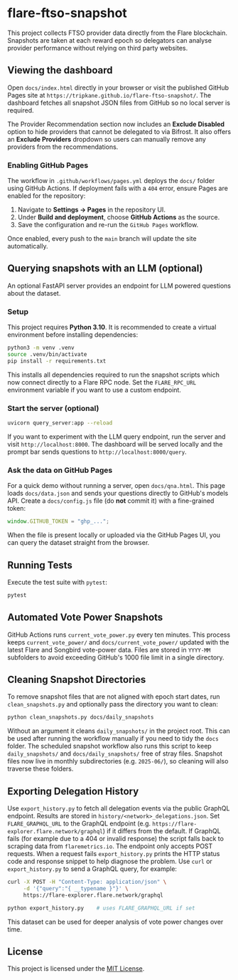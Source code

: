 # flare-ftso-snapshot
This project collects FTSO provider data directly from the Flare blockchain. Snapshots are taken at each reward epoch so delegators can analyse provider performance without relying on third party websites.

## Viewing the dashboard

Open `docs/index.html` directly in your browser or visit the published GitHub
Pages site at `https://tripkane.github.io/flare-ftso-snapshot/`. The dashboard
fetches all snapshot JSON files from GitHub so no local server is required.

The Provider Recommendation section now includes an **Exclude Disabled** option
to hide providers that cannot be delegated to via Bifrost. It also offers an
**Exclude Providers** dropdown so users can manually remove any providers from
the recommendations.

### Enabling GitHub Pages

The workflow in `.github/workflows/pages.yml` deploys the `docs/` folder using
GitHub Actions. If deployment fails with a `404` error, ensure Pages are enabled
for the repository:

1. Navigate to **Settings → Pages** in the repository UI.
2. Under **Build and deployment**, choose **GitHub Actions** as the source.
3. Save the configuration and re-run the `GitHub Pages` workflow.

Once enabled, every push to the `main` branch will update the site automatically.

## Querying snapshots with an LLM (optional)

An optional FastAPI server provides an endpoint for LLM powered questions about
the dataset.

### Setup
This project requires **Python 3.10**. It is recommended to create a virtual
environment before installing dependencies:

```bash
python3 -m venv .venv
source .venv/bin/activate
pip install -r requirements.txt
```
This installs all dependencies required to run the snapshot scripts which now
connect directly to a Flare RPC node. Set the `FLARE_RPC_URL` environment
variable if you want to use a custom endpoint.

### Start the server (optional)

```bash
uvicorn query_server:app --reload
```


If you want to experiment with the LLM query endpoint, run the server and visit
`http://localhost:8000`. The dashboard will be served locally and the prompt bar
sends questions to `http://localhost:8000/query`.

### Ask the data on GitHub Pages

For a quick demo without running a server, open `docs/qna.html`. This page
loads `docs/data.json` and sends your questions directly to GitHub's models API.
Create a `docs/config.js` file (do **not** commit it) with a fine-grained token:

```js
window.GITHUB_TOKEN = "ghp_...";
```

When the file is present locally or uploaded via the GitHub Pages UI, you can
query the dataset straight from the browser.


## Running Tests

Execute the test suite with `pytest`:

```bash
pytest
```

## Automated Vote Power Snapshots

GitHub Actions runs `current_vote_power.py` every ten minutes. This process keeps
`current_vote_power/` and `docs/current_vote_power/` updated with the latest Flare
and Songbird vote-power data. Files are stored in `YYYY-MM` subfolders to avoid
exceeding GitHub's 1000 file limit in a single directory.

## Cleaning Snapshot Directories

To remove snapshot files that are not aligned with epoch start dates, run
`clean_snapshots.py` and optionally pass the directory you want to clean:

```bash
python clean_snapshots.py docs/daily_snapshots
```

Without an argument it cleans `daily_snapshots/` in the project root. This can
be used after running the workflow manually if you need to tidy the `docs`
folder. The scheduled snapshot workflow also runs this script to keep
`daily_snapshots/` and `docs/daily_snapshots/` free of stray files. Snapshot
files now live in monthly subdirectories (e.g. `2025-06/`), so cleaning will
also traverse these folders.

## Exporting Delegation History

Use `export_history.py` to fetch all delegation events via the public GraphQL
endpoint. Results are stored in `history/<network>_delegations.json`.
Set `FLARE_GRAPHQL_URL` to the GraphQL endpoint (e.g.
`https://flare-explorer.flare.network/graphql`) if it differs from the default.
If GraphQL fails (for example due to a 404 or invalid response) the script
falls back to scraping data from `flaremetrics.io`. The endpoint only accepts
POST requests. When a request fails `export_history.py` prints the HTTP status
code and response snippet to help diagnose the problem. Use `curl` or
`export_history.py` to send a GraphQL query, for example:

```bash
curl -X POST -H "Content-Type: application/json" \
     -d '{"query":"{ __typename }"}' \
     https://flare-explorer.flare.network/graphql
```


```bash
python export_history.py    # uses FLARE_GRAPHQL_URL if set
```

This dataset can be used for deeper analysis of vote power changes over time.

## License

This project is licensed under the [MIT License](LICENSE).


